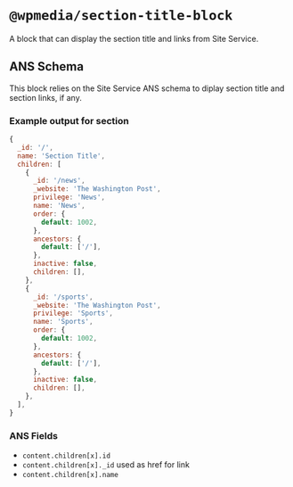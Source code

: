 # `@wpmedia/section-title-block`

A block that can display the section title and links from Site Service.

## ANS Schema

This block relies on the Site Service ANS schema to diplay section title and section links, if any.

### Example output for section

```js
{
  _id: '/',
  name: 'Section Title',
  children: [
    {
      _id: '/news',
      _website: 'The Washington Post',
      privilege: 'News',
      name: 'News',
      order: {
        default: 1002,
      },
      ancestors: {
        default: ['/'],
      },
      inactive: false,
      children: [],
    },
    {
      _id: '/sports',
      _website: 'The Washington Post',
      privilege: 'Sports',
      name: 'Sports',
      order: {
        default: 1002,
      },
      ancestors: {
        default: ['/'],
      },
      inactive: false,
      children: [],
    },
  ],
}
```

### ANS Fields

- `content.children[x].id`
- `content.children[x]._id` used as href for link
- `content.children[x].name`
